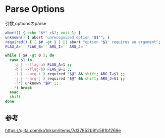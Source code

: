 # Parse Options

引数,optionsのparse


```sh
abort() { echo "$*" >&2; exit 1; }
unknown() { abort "unrecognized option '$1'"; }
required() { [ $# -gt 1 ] || abort "option '$1' requires an argument"; }
FLAG_A='' FLAG_B='' ARG_I='' ARG_J=''

while [ $# -gt 0 ]; do
  case $1 in
    -a | --flag-a) FLAG_A=1 ;;
    -b | --flag-b) FLAG_B=1 ;;
    -i | --arg-i ) required "$@" && shift; ARG_I=$1 ;;
    -j | --arg-j ) required "$@" && shift; ARG_J=$1 ;;
    -?*) unknown "$@" ;;
    *) break
  esac
  shift
done


```

## 参考

https://qiita.com/ko1nksm/items/7d37852b9fc581b1266e